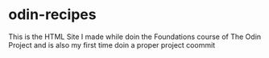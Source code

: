 # odin-recipes
This is the HTML Site I made while doin the Foundations course of The Odin Project and is also my first time doin a proper project coommit